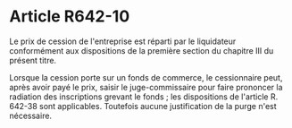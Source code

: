 # Article R642-10

Le prix de cession de l'entreprise est réparti par le liquidateur conformément aux dispositions de la première section du chapitre III du présent titre.

Lorsque la cession porte sur un fonds de commerce, le cessionnaire peut, après avoir payé le prix, saisir le juge-commissaire pour faire prononcer la radiation des inscriptions grevant le fonds ; les dispositions de l'article R. 642-38 sont applicables. Toutefois aucune justification de la purge n'est nécessaire.
